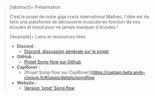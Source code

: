 > [!abstract]+ Présentation
> 
> C'est le projet de notre giga crack international Mathéo, l'idée est de faire une plateforme de découverte musicale en fonction de nos écoutes et mood pour ne jamais manquer d'écoutes ! 
> 

> [!example]+ Liens et ressources liées
> 
> - **Discord** : 
> 	- [Discord, discussion générale sur le projet](https://discord.com/channels/749294142114496646/1081917440432283749)
> - **GitHub :** 
> 	- [Projet Song-flow sur Github](https://github.com/Staelion/Song-Flow)
> - **CapRover :** 
> 	- [Projet Song-flow sur CapRover](https://captain.beta.andy-cinquin.fr/#/apps/details/songflow
> - **Website :**
> 	- [Version 'prod' Song flow](https://songflow.beta.andy-cinquin.fr/)
> 
